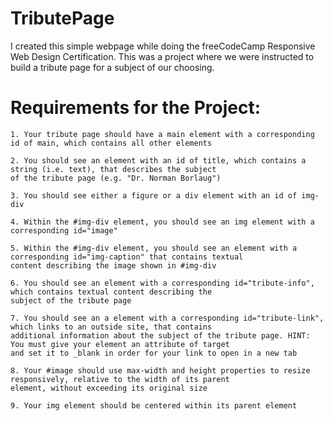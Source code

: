 # TributePage

I created this simple webpage while doing the freeCodeCamp Responsive Web Design Certification. This was a project where we were instructed to build
a tribute page for a subject of our choosing. 

# Requirements for the Project: 


    1. Your tribute page should have a main element with a corresponding id of main, which contains all other elements
    
    2. You should see an element with an id of title, which contains a string (i.e. text), that describes the subject 
    of the tribute page (e.g. "Dr. Norman Borlaug")
    
    3. You should see either a figure or a div element with an id of img-div
    
    4. Within the #img-div element, you should see an img element with a corresponding id="image"
    
    5. Within the #img-div element, you should see an element with a corresponding id="img-caption" that contains textual 
    content describing the image shown in #img-div
    
    6. You should see an element with a corresponding id="tribute-info", which contains textual content describing the 
    subject of the tribute page
    
    7. You should see an a element with a corresponding id="tribute-link", which links to an outside site, that contains 
    additional information about the subject of the tribute page. HINT: You must give your element an attribute of target 
    and set it to _blank in order for your link to open in a new tab
    
    8. Your #image should use max-width and height properties to resize responsively, relative to the width of its parent 
    element, without exceeding its original size
    
    9. Your img element should be centered within its parent element

